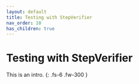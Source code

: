 ```yaml
---
layout: default
title: Testing with StepVerifier
nav_order: 10
has_children: true
---
```


# Testing with StepVerifier

This is an intro.
{: .fs-6 .fw-300 }
